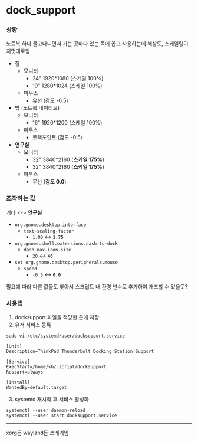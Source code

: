 # dock_support

### 상황

노트북 하나 들고다니면서 가는 곳마다 있는 독에 꼽고 사용하는데 해상도, 스케일링이 지멋대로임
- 집
  - 모니터
    - 24" 1920*1080 (스케일 100%)
    - 19" 1280*1024 (스케일 100%)
  - 마우스
    - 유선 (감도 -0.5)
- 밖 (노트북 네이티브)
  - 모니터
    - 16" 1920*1200 (스케일 100%)
  - 마우스
    - 트랙포인트 (감도 -0.5)
- **연구실**
  - 모니터
    - 32" 3840*2160 (**스케일 175%**)
    - 32" 3840*2160 (**스케일 175%**)
  - 마우스
    - 무선 (**감도 0.0**)


### 조작하는 값
기타 <-> **연구실** 

- `org.gnome.desktop.interface`
  - `text-scaling-factor`
    - `1.00` <-> **`1.75`**
- `org.gnome.shell.extensions.dash-to-dock`
  - `dash-max-icon-size`
    - `20` <-> **`48`**
- `set org.gnome.desktop.peripherals.mouse`
  - `speed`
    - `-0.5` <-> **`0.0`**

필요에 따라 다른 값들도 찾아서 스크립트 내 환경 변수로 추가하여 개조할 수 있을듯?  

### 사용법
1. docksupport 파일을 적당한 곳에 저장
2. 유저 서비스 등록

```commandline
sudo vi /etc/systemd/user/docksupport.service
```

```text : docksupport.service
[Unit]
Description=ThinkPad Thunderbolt Docking Station Support

[Service]
ExecStart=/home/kh/.script/docksupport
Restart=always

[Install]
WantedBy=default.target
```
3. systemd 재시작 후 서비스 활성화
```commandline
systemctl --user daemon-reload
systemctl --user start docksupport.service
```
---
xorg든 wayland든 쓰레기임
